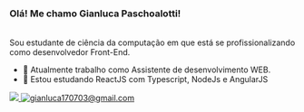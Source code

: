 ### Olá! Me chamo Gianluca Paschoalotti!

<br>
Sou estudante de ciência da computação em que está se profissionalizando como desenvolvedor Front-End.

- 🔭 Atualmente trabalho como Assistente de desenvolvimento WEB.
- 🌱 Estou estudando ReactJS com Typescript, NodeJs e AngularJS

<div>
  <a href="https://www.linkedin.com/in/gianluca-paschoalotti-777366209/" target="_blank">
    <img src="https://img.shields.io/badge/linkedin-%230077B5.svg?&style=for-the-badge&logo=linkedin&logoColor=white"/> 
  </a>
  <a href="mailto:gianluca170703@gmail.com" target="_blank">
  <img src="https://img.shields.io/badge/Gmail-D14836?style=for-the-badge&logo=gmail&logoColor=white" title="gianluca170703@gmail.com" /> 
  </a>
</div>

